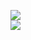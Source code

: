 [![](https://img.shields.io/badge/Made%20With-Github%20Spray-lightgrey.svg?style=for-the-badge&logo=github)](https://github.com/Annihil/github-spray#19964)  
[![](https://i.imgur.com/2DrTn0Z.gif)](https://github.com/Annihil/github-spray)